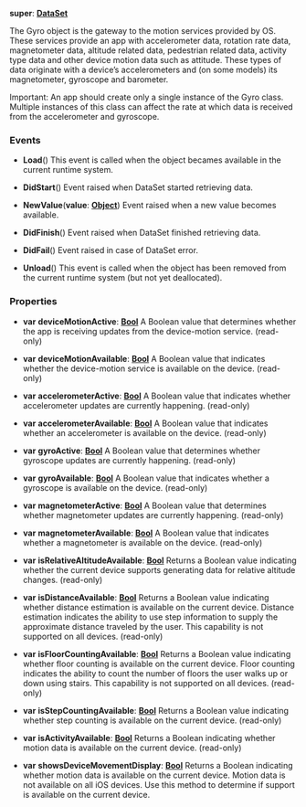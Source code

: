 **super**: **[DataSet](DataSet.md)**

The Gyro object is the gateway to the motion services provided by OS. These services provide an app with accelerometer data, rotation rate data, magnetometer data, altitude related data, pedestrian related data, activity type data and other device motion data such as attitude. These types of data originate with a device’s accelerometers and (on some models) its magnetometer, gyroscope and barometer.

Important: An app should create only a single instance of the Gyro class. Multiple instances of this class can affect the rate at which data is received from the accelerometer and gyroscope.

### Events

* **Load**()
This event is called when the object becames available in the current runtime system.

* **DidStart**()
Event raised when DataSet started retrieving data.

* **NewValue**(**value**: **[Object](../gravity/types.md)**)
Event raised when a new value becomes available.

* **DidFinish**()
Event raised when DataSet finished retrieving data.

* **DidFail**()
Event raised in case of DataSet error.

* **Unload**()
This event is called when the object has been removed from the current runtime system (but not yet deallocated).



### Properties

* **var** **deviceMotionActive**: **[Bool](../gravity/types.md)**
A Boolean value that determines whether the app is receiving updates from the device-motion service. \(read-only\)

* **var** **deviceMotionAvailable**: **[Bool](../gravity/types.md)**
A Boolean value that indicates whether the device-motion service is available on the device. \(read-only\)

* **var** **accelerometerActive**: **[Bool](../gravity/types.md)**
A Boolean value that indicates whether accelerometer updates are currently happening. \(read-only\)

* **var** **accelerometerAvailable**: **[Bool](../gravity/types.md)**
A Boolean value that indicates whether an accelerometer is available on the device. \(read-only\)

* **var** **gyroActive**: **[Bool](../gravity/types.md)**
A Boolean value that determines whether gyroscope updates are currently happening. \(read-only\)

* **var** **gyroAvailable**: **[Bool](../gravity/types.md)**
A Boolean value that indicates whether a gyroscope is available on the device. \(read-only\)

* **var** **magnetometerActive**: **[Bool](../gravity/types.md)**
A Boolean value that determines whether magnetometer updates are currently happening. \(read-only\)

* **var** **magnetometerAvailable**: **[Bool](../gravity/types.md)**
A Boolean value that indicates whether a magnetometer is available on the device. \(read-only\)

* **var** **isRelativeAltitudeAvailable**: **[Bool](../gravity/types.md)**
Returns a Boolean value indicating whether the current device supports generating data for relative altitude changes. \(read-only\)

* **var** **isDistanceAvailable**: **[Bool](../gravity/types.md)**
Returns a Boolean value indicating whether distance estimation is available on the current device. Distance estimation indicates the ability to use step information to supply the approximate distance traveled by the user. This capability is not supported on all devices. \(read-only\)

* **var** **isFloorCountingAvailable**: **[Bool](../gravity/types.md)**
Returns a Boolean value indicating whether floor counting is available on the current device. Floor counting indicates the ability to count the number of floors the user walks up or down using stairs. This capability is not supported on all devices. \(read-only\)

* **var** **isStepCountingAvailable**: **[Bool](../gravity/types.md)**
Returns a Boolean value indicating whether step counting is available on the current device. \(read-only\)

* **var** **isActivityAvailable**: **[Bool](../gravity/types.md)**
Returns a Boolean indicating whether motion data is available on the current device. \(read-only\)

* **var** **showsDeviceMovementDisplay**: **[Bool](../gravity/types.md)**
Returns a Boolean indicating whether motion data is available on the current device. Motion data is not available on all iOS devices. Use this method to determine if support is available on the current device.





